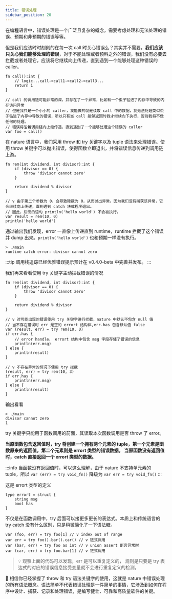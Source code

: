 ```yaml
---
title: 错误处理
sidebar_position: 20
---
```


在编程语言中，错误处理是一个广泛且复杂的概念，需要考虑处理和无法处理的错误、预期和非预期的错误等等。

但是我们应该时时刻刻的在每一次 call 时关心错误么？其实并不需要，**我们应该只关心我们能够处理的错误**，对于不能处理或者预料之外的错误，我们没有必要去拦截或者处理它，应该将它继续向上传递，直到遇到一个能够处理这种错误的 caller。

```nature
fn call():int {
	// logic...call->call1->call2->call3...
	return 1
}

// call 的调用链可能非常的深，并存在了一个异常，比如有一个虫子钻进了内存中导致的内存访问异常
// 但是我只是一个小小的 caller，我能做的就是读取 call 中的数据，我无法处理类似虫子钻进了内存中导致的错误，所以只有当 call 能够返回时我才继续向下执行，否则我将不做任何的处理。
// 错误将沿着调用链向上级传递，直到遇到了一个能够处理这个错误的 caller
var foo = call()
```

在 nature 语言中，我们采用 throw 和 try 关键字以及 tuple 语法来处理错误。使用 throw 关键字可以抛出错误，使得函数立即退出，并将错误信息传递到调用链上游。

```nature
fn rem(int dividend, int divisor):int {
	if (divisor == 0) {
		throw 'divisor cannot zero'
	}

	return dividend % divisor
}

// v 由于第二个参数为 0，会导致除数为 0，从而抛出异常。因为我们没有捕获该异常，它会继续向上传递，直到遇到 catch 块或程序退出。
// 因此，后面的语句 println('hello world') 不会被执行。
var result = rem(10, 0)
println('hello world')
```

通过输出我们发现，error 一直像上传递直到 runtime，runtime 拦截了这个错误并 dump 出来。`println('hello world')` 也和预期一样没有执行。

```shell
> ./main
runtime catch error: divisor cannot zero
```

:::tip
调用栈追踪已经优雅错误提示预计在 v0.4.0-beta 中完善并发布。
:::

我们再来看看使用 try 关键字主动拦截错误的情况

```nature
fn rem(int dividend, int divisor):int {
	if (divisor == 0) {
		throw 'divisor cannot zero'
	}

	return dividend % divisor
}

// v 对可能出现的错误使用 try 关键字进行拦截，nature 中默认不包含 null 值
// 当不存在错误时 err 是空的 errort 结构体,err.has 包含默认值 false
var (result, err) = try rem(10, 0)
if err.has {
	// error handle， errort 结构中包含 msg 字段存储了错误的信息
	println(err.msg)
} else {
	println(result)
}

// v 不存在异常的情况下使用 try 拦截
(result, err) = try rem(10, 3)
if err.has {
	println(err.msg)
} else {
	println(result)
}
```

输出看看

```shell
> ./main
divisor cannot zero
1
```

try 关键字只能用于函数调用的前面，其读取本次函数调用是否 throw 了 error。

**当原函数包含返回值时，try 将创建一个拥有两个元素的 tuple，第一个元素是函数原来的返回值，第二个元素则是 errort 类型的错误数据。 当原函数没有返回值时，catch 直接返回一个 errort 类型的数据。**

:::info
当函数没有返回值时，可以这么理解，由于 nature 不支持单元素的 tuple，所以 `var (err) = try void_fn()` 降级为 `var err = try void_fn()`
:::

这是 errort 类型的定义

```nature
type errort = struct {
    string msg
    bool has
}
```

不仅是在函数调用中，try 后面可以接更多更长的表达式。本质上和传统语言的 try catch 没有什么区别，只是稍微简化了一下语法糖。

```nature
var (foo, err) = try foo[1] // v index out of range
var err = try foo().bar().car() // v 链式调用
var (bar, err) = try foo as int // v union assert 断言异常时
var (car, err) = try foo.bar[1] // v 链式调用
```

> 💡 观察上面的代码可以发现，err 是可以重复定义的， 规则是只要是 try 表达式的对应的错误信息接受变量就不会进行重复定义的检测。

🎉 相信你已经掌握了 throw 和 try 语法关键字的使用，这就是 nature 中错误处理的所有语法概念。语法简单不代表错误处理是一件简单的事情，它涉及到如何在程序中设计、捕获、记录和处理错误，是编写健壮、可靠和高质量软件的关键。
